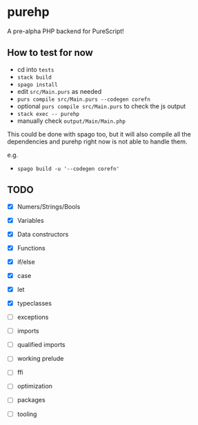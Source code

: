 # purehp

A pre-alpha PHP backend for PureScript!

## How to test for now
- cd into `tests`
- `stack build`
- `spago install`
- edit `src/Main.purs` as needed
- `purs compile src/Main.purs --codegen corefn`
- optional `purs compile src/Main.purs` to check the js output
- `stack exec -- purehp`
- manually check `output/Main/Main.php`

This could be done with spago too, but it will also compile all the dependencies and purehp right now is not able to handle them.

e.g.
- `spago build -u '--codegen corefn'`



## TODO

- [x] Numers/Strings/Bools
- [x] Variables
- [x] Data constructors
- [x] Functions
- [x] if/else
- [x] case
- [x] let
- [x] typeclasses
- [ ] exceptions
- [ ] imports
- [ ] qualified imports
- [ ] working prelude
- [ ] ffi
- [ ] optimization
- [ ] packages
- [ ] tooling

